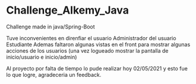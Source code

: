 # Challenge_Alkemy_Java
Challenge made in java/Spring-Boot

Tuve inconvenientes en direnfiar el usuario Administrador del usuario Estudiante
Ademas faltaron algunas vistas en el front para mostrar algunas acciones de los usuarios (una vez logueado mostrar la pantalla de inicio/usuario e inicio/admin)

Al proyecto por falta de tiempo lo pude realizar hoy 02/05/2021 y esto fue lo que logre, agradeceria un feedback.
